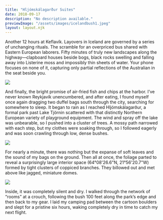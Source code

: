 ```yaml
---
title: "Hljómskálagarður Suites"
date: 2018-09-17
description: "No description available."
previewImage: "/assets/images/icelandbush1.jpeg"
layout: layout.njk
---
```

Another 12 hours at Keflavík. Layovers in Iceland are governed by a series of unchanging rituals. The scramble for an overpriced bus shared with Eastern European laborers. Fifty minutes of truly new landscapes along the highway—clapboard houses beside bogs, black rocks swelling and falling away into Listerine moss and impossibly thin sheets of water. Your phone focuses on none of it, capturing only partial reflections of the Australian in the seat beside you.

![](/shoreleave/assets/images/icelandbush1.jpeg)

And finally, the bright promise of air-fried fish and chips at the harbor. I’ve never known Reykjavík unencumbered, and after eating, I found myself once again dragging two duffel bags south through the city, searching for somewhere to sleep. It began to rain as I reached Hljómskálagarður, a formal park past Lake Tjörnin scattered with that distinctly Northern European variety of playground equipment. The wind and spray off the lake was unbearable, so I pushed into a cluster of trees. A mossy path narrowed with each step, but my clothes were soaking through, so I followed eagerly and was soon crawling through low, dense bushes. 

![](/shoreleave/assets/images/icelandbush2.jpeg)

For nearly a minute, there was nothing but the expanse of soft leaves and the sound of my bags on the ground. Then all at once, the foliage parted to reveal a surprisingly large interior space (64°08'26.6"N, 21°56'20.7"W) formed by tight clusters of coppiced branches. They billowed out and met above like jagged, miniature domes. 

![](/shoreleave/assets/images/icelandbush3.jpeg)

Inside, it was completely silent and dry. I walked through the network of “rooms” at a crouch, following the bush 100 feet along the park’s edge and then back to my gear. I laid my camping pad between the cartoon boulders and slept for a pristine six hours, waking completely dry in time to catch my next flight.
